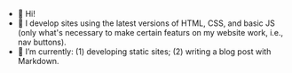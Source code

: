 - 👋 Hi!
- 👀 I develop sites using the latest versions of HTML, CSS, and basic JS (only what's necessary to make certain featurs on my website work, i.e., nav buttons).
- 🌱 I’m currently: (1) developing static sites; (2) writing a blog post with Markdown.

<!---
rubymoonhead/rubymoonhead is a ✨ special ✨ repository because its `README.md` (this file) appears on your GitHub profile.
You can click the Preview link to take a look at your changes.
--->
